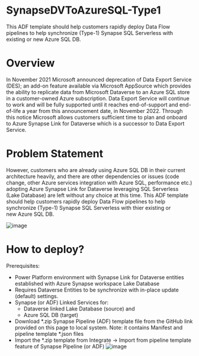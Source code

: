 # SynapseDVToAzureSQL-Type1
This ADF template should help customers rapidly deploy Data Flow pipelines to help synchronize (Type-1) Synapse SQL Serverless with existing or new Azure SQL DB. 

# Overview
In November 2021 Microsoft announced deprecation of Data Export Service (DES); an add-on feature available via Microsoft AppSource which provides the ability to replicate data from Microsoft Dataverse to an Azure SQL store in a customer-owned Azure subscription. Data Export Service will continue to work and will be fully supported until it reaches end-of-support and end-of-life a year from this announcement date, in November 2022. Through this notice Microsoft allows customers sufficient time to plan and onboard to Azure Synapse Link for Dataverse which is a successor to Data Export Service.

# Problem Statement
However, customers who are already using Azure SQL DB in their current architecture heavily, and there are other dependencies or issues (code change, other Azure services integration with Azure SQL, performance etc.) adopting Azure Synapse Link for Dataverse leveraging SQL Serverless (Lake Database) are left without any choice at this time. This ADF template should help customers rapidly deploy Data Flow pipelines to help synchronize (Type-1) Synapse SQL Serverless with thier existing or new Azure SQL DB. 

![image](https://user-images.githubusercontent.com/45402166/169075709-9bcfee45-e0e5-4f4b-9176-a9d61f4ced64.png)

# How to deploy?

Prerequisites:
  - Power Platform environment with Synapse Link for Dataverse entities established with Azure Synapse workspace Lake Database
  - Requires Dataverse Entities to be synchronize with in-place update (default) settings.
  - Synapse (or ADF) Linked Services for:
      - Dataverse linked Lake Database (source) and
      - Azure SQL DB (target) 
  - Download *.zip Synapse Pipeline (ADF) template file from the GitHub link provided on this page to local system. Note: it contains Manifest and pipeline template *.json files
  - Import the *.zip template from Integrate -> Import from pipeline template feature of Synapse Pipeline (or ADF)
![image](https://user-images.githubusercontent.com/45402166/169075976-1c8bb3da-4577-41b4-9f06-c905b4ef62bf.png)

